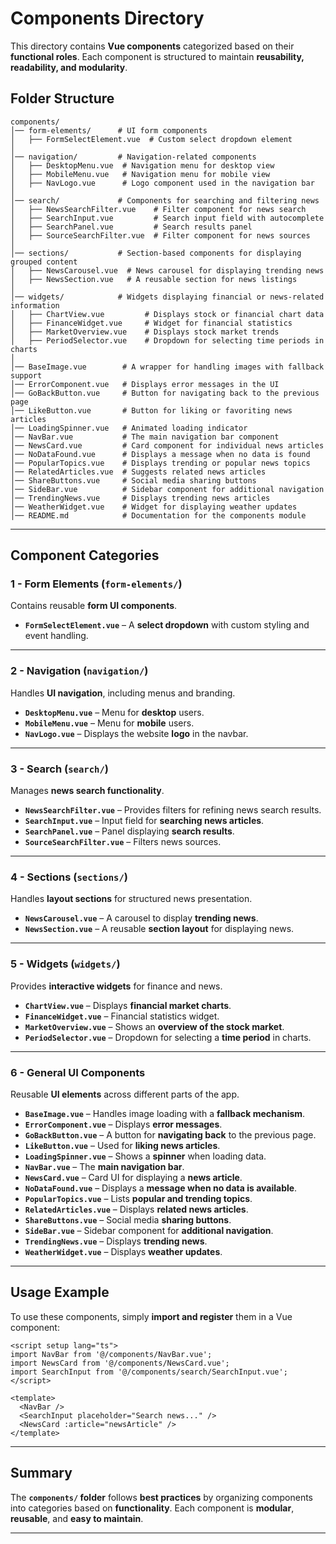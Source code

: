 # Components Directory

This directory contains **Vue components** categorized based on their **functional roles**. Each component is structured to maintain **reusability, readability, and modularity**.

## Folder Structure

```
components/
│── form-elements/      # UI form components
│   ├── FormSelectElement.vue  # Custom select dropdown element
│
│── navigation/         # Navigation-related components
│   ├── DesktopMenu.vue  # Navigation menu for desktop view
│   ├── MobileMenu.vue   # Navigation menu for mobile view
│   ├── NavLogo.vue      # Logo component used in the navigation bar
│
│── search/             # Components for searching and filtering news
│   ├── NewsSearchFilter.vue    # Filter component for news search
│   ├── SearchInput.vue         # Search input field with autocomplete
│   ├── SearchPanel.vue         # Search results panel
│   ├── SourceSearchFilter.vue  # Filter component for news sources
│
│── sections/           # Section-based components for displaying grouped content
│   ├── NewsCarousel.vue  # News carousel for displaying trending news
│   ├── NewsSection.vue   # A reusable section for news listings
│
│── widgets/            # Widgets displaying financial or news-related information
│   ├── ChartView.vue         # Displays stock or financial chart data
│   ├── FinanceWidget.vue     # Widget for financial statistics
│   ├── MarketOverview.vue    # Displays stock market trends
│   ├── PeriodSelector.vue    # Dropdown for selecting time periods in charts
│
│── BaseImage.vue        # A wrapper for handling images with fallback support
│── ErrorComponent.vue   # Displays error messages in the UI
│── GoBackButton.vue     # Button for navigating back to the previous page
│── LikeButton.vue       # Button for liking or favoriting news articles
│── LoadingSpinner.vue   # Animated loading indicator
│── NavBar.vue           # The main navigation bar component
│── NewsCard.vue         # Card component for individual news articles
│── NoDataFound.vue      # Displays a message when no data is found
│── PopularTopics.vue    # Displays trending or popular news topics
│── RelatedArticles.vue  # Suggests related news articles
│── ShareButtons.vue     # Social media sharing buttons
│── SideBar.vue          # Sidebar component for additional navigation
│── TrendingNews.vue     # Displays trending news articles
│── WeatherWidget.vue    # Widget for displaying weather updates
│── README.md            # Documentation for the components module
```

---

## Component Categories

### **1 - Form Elements (`form-elements/`)**
Contains reusable **form UI components**.

- **`FormSelectElement.vue`** – A **select dropdown** with custom styling and event handling.

---

### **2 - Navigation (`navigation/`)**
Handles **UI navigation**, including menus and branding.

- **`DesktopMenu.vue`** – Menu for **desktop** users.
- **`MobileMenu.vue`** – Menu for **mobile** users.
- **`NavLogo.vue`** – Displays the website **logo** in the navbar.

---

### **3 - Search (`search/`)**
Manages **news search functionality**.

- **`NewsSearchFilter.vue`** – Provides filters for refining news search results.
- **`SearchInput.vue`** – Input field for **searching news articles**.
- **`SearchPanel.vue`** – Panel displaying **search results**.
- **`SourceSearchFilter.vue`** – Filters news sources.

---

### **4 - Sections (`sections/`)**
Handles **layout sections** for structured news presentation.

- **`NewsCarousel.vue`** – A carousel to display **trending news**.
- **`NewsSection.vue`** – A reusable **section layout** for displaying news.

---

### **5 - Widgets (`widgets/`)**
Provides **interactive widgets** for finance and news.

- **`ChartView.vue`** – Displays **financial market charts**.
- **`FinanceWidget.vue`** – Financial statistics widget.
- **`MarketOverview.vue`** – Shows an **overview of the stock market**.
- **`PeriodSelector.vue`** – Dropdown for selecting a **time period** in charts.

---

### **6 - General UI Components**
Reusable **UI elements** across different parts of the app.

- **`BaseImage.vue`** – Handles image loading with a **fallback mechanism**.
- **`ErrorComponent.vue`** – Displays **error messages**.
- **`GoBackButton.vue`** – A button for **navigating back** to the previous page.
- **`LikeButton.vue`** – Used for **liking news articles**.
- **`LoadingSpinner.vue`** – Shows a **spinner** when loading data.
- **`NavBar.vue`** – The **main navigation bar**.
- **`NewsCard.vue`** – Card UI for displaying a **news article**.
- **`NoDataFound.vue`** – Displays a **message when no data is available**.
- **`PopularTopics.vue`** – Lists **popular and trending topics**.
- **`RelatedArticles.vue`** – Displays **related news articles**.
- **`ShareButtons.vue`** – Social media **sharing buttons**.
- **`SideBar.vue`** – Sidebar component for **additional navigation**.
- **`TrendingNews.vue`** – Displays **trending news**.
- **`WeatherWidget.vue`** – Displays **weather updates**.

---

## Usage Example

To use these components, simply **import and register** them in a Vue component:

```vue
<script setup lang="ts">
import NavBar from '@/components/NavBar.vue';
import NewsCard from '@/components/NewsCard.vue';
import SearchInput from '@/components/search/SearchInput.vue';
</script>

<template>
  <NavBar />
  <SearchInput placeholder="Search news..." />
  <NewsCard :article="newsArticle" />
</template>
```

---

## Summary

The **`components/` folder** follows **best practices** by organizing components into categories based on **functionality**. Each component is **modular**, **reusable**, and **easy to maintain**.

---

